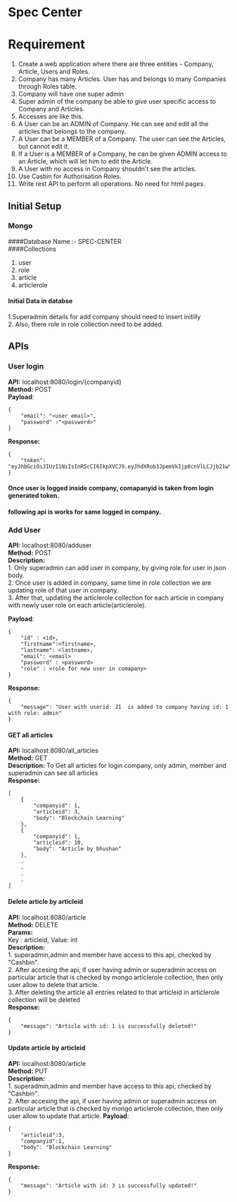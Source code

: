 # Spec Center

# Requirement
1. Create a web application where there are three entities - Company, Article, Users and
   Roles.
2. Company has many Articles. User has and belongs to many Companies through Roles
   table.
3. Company will have one super admin
4. Super admin of the company be able to give user specific access to Company and
   Articles.
5. Accesses are like this.
6. A User can be an ADMIN of Company. He can see and edit all the articles that belongs
   to the company.
7. A User can be a MEMBER of a Company. The user can see the Articles, but cannot edit
   it.
8. If a User is a MEMBER of a Company, he can be given ADMIN access to an Article,
   which will let him to edit the Article.
9. A User with no access in Company shouldn’t see the articles.
10. Use Casbin for Authorisation Roles.
11. Write rest API to perform all operations. No need for html pages.
## Initial Setup

### Mongo
####Database 
Name :- SPEC-CENTER <br/>
####Collections
1. user
2. role
3. article
4. articlerole

#### Initial Data in databse
1.Superadmin details for add company should need to insert initilly
<br/>2. Also, there role in role collection need to be added.
## APIs

### User login

**API:** localhost:8080/login/{companyid}<br/>
**Method:** POST<br/>
**Payload**:
```
{
    "email": "<user email>",
    "password" :"<password>"
}
```

**Response:**
```
{
    "token": "eyJhbGciOiJIUzI1NiIsInR5cCI6IkpXVCJ9.eyJhdXRob3JpemVkIjp0cnVlLCJjb21wYW55aWQiOjEsImV4cCI6IjIwMjEtMDctMDZUMTA6MjQ6MTMuNzI5ODU2NTQ3KzA1OjMwIiwidXNlcmlkIjoxLCJ1c2Vycm9sZSI6InN1cGVyYWRtaW4ifQ.x8Ig1OU5JghF0pefemOWcbA_QwOVhqXETHStkhQnxjI"
}
```
#### Once user is logged inside company, comapanyid is taken from  login generated token.
#### following api is works for same logged in company.

### Add User
**API:** localhost:8080/adduser<br/>
**Method:** POST<br/>
**Description:** <br/>1. Only superadmin can add user in company, by giving role for user in json body.
<br/> 2. Once user is added in company, same time in role collection we are updating role of that user in company.
<br/> 3. After that, updating the articlerole collection for each article in company with newly user role on each article(articlerole).

**Payload**:
```
{
    "id" : <id>,
    "firstname":<firstname>,
    "lastname": <lastname>,
    "email": <email>
    "password" : <password>
    "role" : <role for new user in comapany>
}
```
**Response:**
```
{
    "message": "User with userid: 21  is added to company having id: 1 with role: admin"
}
```

#### GET all articles
**API:** localhost:8080/all_articles<br/>
**Method:** GET<br/>
**Description:** To Get all articles for login company, only admin, member and superadmin can see all articles<br/>
**Response:**
```
[
    {
        "companyid": 1,
        "articleid": 3,
        "body": "Blockchain Learning"
    },
    {
        "companyid": 1,
        "articleid": 10,
        "body": "Article by bhushan"
    },
    .
    .
    .
    .
]
```

#### Delete article by articleid
**API:** localhost:8080/article<br/>
**Method:** DELETE<br/>
**Params:**
<br/>Key : articleid, Value: int <br/>
**Description:**
<br/>1. superadmin,admin and member have access to this api, checked by "Cashbin".
<br/>2. After accesing the api, if user having admin or superadmin access on particular article that is checked by mongo articlerole collection, then only user allow to delete that article.
<br/>3. After deleting the article all entries related to that articleid in articlerole collection will be deleted<br/>
**Response:**
```
{
    "message": "Article with id: 1 is successfully deleted!"
}
```
#### Update article by articleid
**API:** localhost:8080/article<br/>
**Method:** PUT<br/>
**Description:**
<br/>1. superadmin,admin and member have access to this api, checked by "Cashbin".
<br/>2. After accesing the api, if user having admin or superadmin access on particular article that is checked by mongo articlerole collection, then only user allow to update that article.
**Payload**:
```
{
    "articleid":3,
    "companyid":1,
    "body": "Blockchain Learning"
}
```
**Response:**
```
{
    "message": "Article with id: 3 is successfully updated!"
}
```

